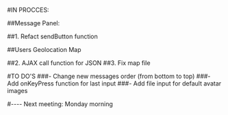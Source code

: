 #IN PROCCES:

##Message Panel:

##1. Refact sendButton function

##Users Geolocation Map

##2. AJAX call function for JSON
##3. Fix map file

#TO DO'S 
###- Change new messages order (from bottom to top)
###- Add onKeyPress function for last input
###- Add file input for default avatar images

#---- Next meeting: Monday morning
